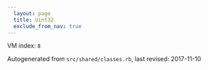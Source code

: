 ```yaml
---
  layout: page
  title: Uint32
  exclude_from_nav: true
---
```


VM index: `8`

Autogenerated from `src/shared/classes.rb`, last revised: 2017-11-10